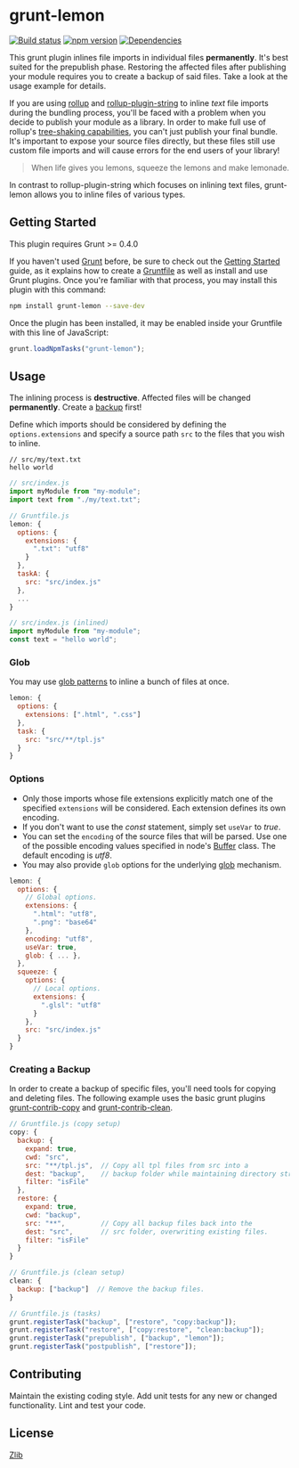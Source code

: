 # grunt-lemon 
[![Build status](https://travis-ci.org/vanruesc/grunt-lemon.svg?branch=master)](https://travis-ci.org/vanruesc/grunt-lemon) 
[![npm version](https://badge.fury.io/js/grunt-lemon.svg)](https://badge.fury.io/js/grunt-lemon) 
[![Dependencies](https://david-dm.org/vanruesc/grunt-lemon.svg?branch=master)](https://david-dm.org/vanruesc/grunt-lemon)

This grunt plugin inlines file imports in individual files __permanently__. It's best suited for the prepublish phase. 
Restoring the affected files after publishing your module requires you to create a backup of said files. Take a look at the usage 
example for details. 

If you are using [rollup](https://github.com/rollup/rollup) and [rollup-plugin-string](https://github.com/TrySound/rollup-plugin-string) 
to inline _text_ file imports during the bundling process, you'll be faced with a problem when you decide to publish your module as a library. 
In order to make full use of rollup's [tree-shaking capabilities](https://github.com/rollup/rollup#a-next-generation-es6-module-bundler), you 
can't just publish your final bundle. It's important to expose your source files directly, but these files still use custom file imports and 
will cause errors for the end users of your library!  

> When life gives you lemons, squeeze the lemons and make lemonade.

In contrast to rollup-plugin-string which focuses on inlining text files, grunt-lemon allows you to inline files of various types. 


## Getting Started

This plugin requires Grunt >= 0.4.0

If you haven't used [Grunt](http://gruntjs.com/) before, be sure to check out the [Getting Started](http://gruntjs.com/getting-started) 
guide, as it explains how to create a [Gruntfile](http://gruntjs.com/sample-gruntfile) as well as install and use Grunt plugins. 
Once you're familiar with that process, you may install this plugin with this command:

```sh
npm install grunt-lemon --save-dev
```

Once the plugin has been installed, it may be enabled inside your Gruntfile with this line of JavaScript:

```js
grunt.loadNpmTasks("grunt-lemon");
```


## Usage
The inlining process is __destructive__. Affected files will be changed __permanently__. Create a 
[backup](https://github.com/vanruesc/grunt-lemon#creating-a-backup) first!  

Define which imports should be considered by defining the ```options.extensions``` and specify a source path ```src``` to the files 
that you wish to inline. 

```
// src/my/text.txt
hello world
```

```js
// src/index.js
import myModule from "my-module";
import text from "./my/text.txt";
```

```js
// Gruntfile.js
lemon: {
  options: {
    extensions: {
      ".txt": "utf8"
    }
  },
  taskA: {
    src: "src/index.js"
  },
  ...
}
```

```js
// src/index.js (inlined)
import myModule from "my-module";
const text = "hello world";
```


### Glob
You may use [glob patterns](https://github.com/isaacs/node-glob#glob-primer) to inline a bunch of files at once. 

```js
lemon: {
  options: {
    extensions: [".html", ".css"]
  },
  task: {
    src: "src/**/tpl.js"
  }
}
```


### Options
- Only those imports whose file extensions explicitly match one of the specified ```extensions``` will be considered. Each extension defines 
its own encoding. 
- If you don't want to use the _const_ statement, simply set ```useVar``` to _true_.  
- You can set the  ```encoding``` of the source files that will be parsed. Use one of the possible encoding values specified in node's 
[Buffer](https://github.com/nodejs/node/blob/master/lib/buffer.js) class. The default encoding is _utf8_.  
- You may also provide ```glob``` options for the underlying [glob](https://github.com/isaacs/node-glob#options) mechanism. 

```js
lemon: {
  options: {
    // Global options.
    extensions: {
      ".html": "utf8",
      ".png": "base64"
    },
    encoding: "utf8",
    useVar: true,
    glob: { ... },
  },
  squeeze: {
    options: {
      // Local options.
      extensions: {
        ".glsl": "utf8"
      }
    },
    src: "src/index.js"
  }
}
```


### Creating a Backup
In order to create a backup of specific files, you'll need tools for copying and deleting files. The following example uses the basic grunt 
plugins [grunt-contrib-copy](https://github.com/gruntjs/grunt-contrib-copy) and [grunt-contrib-clean](https://github.com/gruntjs/grunt-contrib-clean).

```js
// Gruntfile.js (copy setup)
copy: {
  backup: {
    expand: true,
    cwd: "src",
    src: "**/tpl.js",  // Copy all tpl files from src into a 
    dest: "backup",    // backup folder while maintaining directory structures.
    filter: "isFile"
  },
  restore: {
    expand: true,
    cwd: "backup",
    src: "**",         // Copy all backup files back into the 
    dest: "src",       // src folder, overwriting existing files.
    filter: "isFile"
  }
}
```

```js
// Gruntfile.js (clean setup)
clean: {
  backup: ["backup"]  // Remove the backup files.
}
```

```js
// Gruntfile.js (tasks)
grunt.registerTask("backup", ["restore", "copy:backup"]);
grunt.registerTask("restore", ["copy:restore", "clean:backup"]);
grunt.registerTask("prepublish", ["backup", "lemon"]);
grunt.registerTask("postpublish", ["restore"]);
```


## Contributing
Maintain the existing coding style. Add unit tests for any new or changed functionality. Lint and test your code.


## License
[Zlib](https://github.com/vanruesc/grunt-lemon/blob/master/LICENSE)
